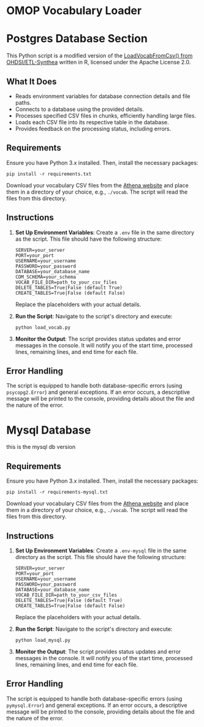 # OMOP Vocabulary Loader

# Postgres Database Section

This Python script is a modified version of the [LoadVocabFromCsv() from OHDSI/ETL-Synthea](https://github.com/OHDSI/ETL-Synthea/blob/main/R/LoadVocabFromCsv.r) written in R, licensed under the Apache License 2.0.

## What It Does

- Reads environment variables for database connection details and file paths.
- Connects to a database using the provided details.
- Processes specified CSV files in chunks, efficiently handling large files.
- Loads each CSV file into its respective table in the database.
- Provides feedback on the processing status, including errors.

## Requirements

Ensure you have Python 3.x installed. Then, install the necessary packages:

```{bash}
pip install -r requirements.txt
```

Download your vocabulary CSV files from the [Athena website](http://athena.ohdsi.org/vocabulary/list) and place them in a directory of your choice, e.g., `./vocab`. The script will read the files from this directory.

## Instructions

1. **Set Up Environment Variables**:
   Create a `.env` file in the same directory as the script. This file should have the following structure:

   ```{bash}
   SERVER=your_server
   PORT=your_port
   USERNAME=your_username
   PASSWORD=your_password
   DATABASE=your_database_name
   CDM_SCHEMA=your_schema
   VOCAB_FILE_DIR=path_to_your_csv_files
   DELETE_TABLES=True|False (default True)
   CREATE_TABLES=True|False (default False)
   ```

   Replace the placeholders with your actual details.

2. **Run the Script**:
   Navigate to the script's directory and execute:

   ```{bash}
   python load_vocab.py
   ```

3. **Monitor the Output**:
   The script provides status updates and error messages in the console. It will notify you of the start time, processed lines, remaining lines, and end time for each file.

## Error Handling

The script is equipped to handle both database-specific errors (using `psycopg2.Error`) and general exceptions. If an error occurs, a descriptive message will be printed to the console, providing details about the file and the nature of the error.

# Mysql Database

this is the mysql db version

## Requirements

Ensure you have Python 3.x installed. Then, install the necessary packages:

```{bash}
pip install -r requirements-mysql.txt
```

Download your vocabulary CSV files from the [Athena website](http://athena.ohdsi.org/vocabulary/list) and place them in a directory of your choice, e.g., `./vocab`. The script will read the files from this directory.

## Instructions

1. **Set Up Environment Variables**:
   Create a `.env-mysql` file in the same directory as the script. This file should have the following structure:

   ```{bash}
   SERVER=your_server
   PORT=your_port
   USERNAME=your_username
   PASSWORD=your_password
   DATABASE=your_database_name
   VOCAB_FILE_DIR=path_to_your_csv_files
   DELETE_TABLES=True|False (default True)
   CREATE_TABLES=True|False (default False)
   ```

   Replace the placeholders with your actual details.

2. **Run the Script**:
   Navigate to the script's directory and execute:

   ```{bash}
   python load_mysql.py
   ```

3. **Monitor the Output**:
   The script provides status updates and error messages in the console. It will notify you of the start time, processed lines, remaining lines, and end time for each file.
## Error Handling

The script is equipped to handle both database-specific errors (using `pymysql.Error`) and general exceptions. If an error occurs, a descriptive message will be printed to the console, providing details about the file and the nature of the error.